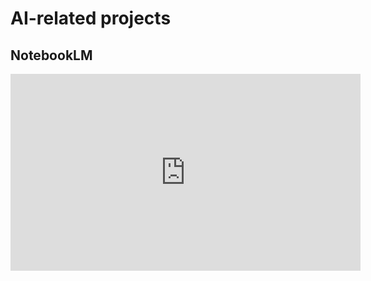 # AI-related projects

## NotebookLM

<iframe width="560" height="315" src="https://www.youtube.com/embed/-Mp_jg-LhWE?si=61AZpXlBewqWDzjJ" title="YouTube video player" frameborder="0" allow="accelerometer; autoplay; clipboard-write; encrypted-media; gyroscope; picture-in-picture; web-share" referrerpolicy="strict-origin-when-cross-origin" allowfullscreen></iframe>